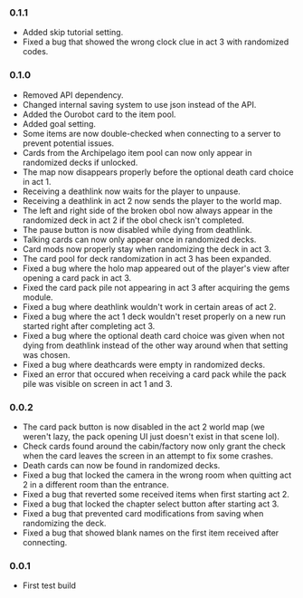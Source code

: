 ### 0.1.1
 - Added skip tutorial setting.
 - Fixed a bug that showed the wrong clock clue in act 3 with randomized codes.

### 0.1.0
 - Removed API dependency.
 - Changed internal saving system to use json instead of the API.
 - Added the Ourobot card to the item pool.
 - Added goal setting.
 - Some items are now double-checked when connecting to a server to prevent potential issues.
 - Cards from the Archipelago item pool can now only appear in randomized decks if unlocked.
 - The map now disappears properly before the optional death card choice in act 1.
 - Receiving a deathlink now waits for the player to unpause.
 - Receiving a deathlink in act 2 now sends the player to the world map.
 - The left and right side of the broken obol now always appear in the randomized deck in act 2 if the obol check isn't completed.
 - The pause button is now disabled while dying from deathlink.
 - Talking cards can now only appear once in randomized decks.
 - Card mods now properly stay when randomizing the deck in act 3.
 - The card pool for deck randomization in act 3 has been expanded.
 - Fixed a bug where the holo map appeared out of the player's view after opening a card pack in act 3.
 - Fixed the card pack pile not appearing in act 3 after acquiring the gems module.
 - Fixed a bug where deathlink wouldn't work in certain areas of act 2.
 - Fixed a bug where the act 1 deck wouldn't reset properly on a new run started right after completing act 3.
 - Fixed a bug where the optional death card choice was given when not dying from deathlink instead of the other way around when that setting was chosen.
 - Fixed a bug where deathcards were empty in randomized decks.
 - Fixed an error that occured when receiving a card pack while the pack pile was visible on screen in act 1 and 3.

### 0.0.2
 - The card pack button is now disabled in the act 2 world map (we weren't lazy, the pack opening UI just doesn't exist in that scene lol).
 - Check cards found around the cabin/factory now only grant the check when the card leaves the screen in an attempt to fix some crashes.
 - Death cards can now be found in randomized decks.
 - Fixed a bug that locked the camera in the wrong room when quitting act 2 in a different room than the entrance.
 - Fixed a bug that reverted some received items when first starting act 2.
 - Fixed a bug that locked the chapter select button after starting act 3.
 - Fixed a bug that prevented card modifications from saving when randomizing the deck.
 - Fixed a bug that showed blank names on the first item received after connecting.

### 0.0.1
 - First test build